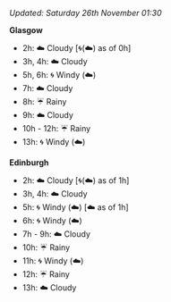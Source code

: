 *Updated: Saturday 26th November 01:30*

**Glasgow**

* 2h: :cloud: Cloudy [:cyclone:(:cloud:) as of 0h]
* 3h, 4h: :cloud: Cloudy
* 5h, 6h: :cyclone: Windy (:cloud:)
* 7h: :cloud: Cloudy
* 8h: :umbrella: Rainy
* 9h: :cloud: Cloudy
* 10h - 12h: :umbrella: Rainy
* 13h: :cyclone: Windy (:cloud:)

**Edinburgh**

* 2h: :cloud: Cloudy [:cyclone:(:cloud:) as of 1h]
* 3h, 4h: :cloud: Cloudy
* 5h: :cyclone: Windy (:cloud:) [:cloud: as of 1h]
* 6h: :cyclone: Windy (:cloud:)
* 7h - 9h: :cloud: Cloudy
* 10h: :umbrella: Rainy
* 11h: :cyclone: Windy (:cloud:)
* 12h: :umbrella: Rainy
* 13h: :cloud: Cloudy

